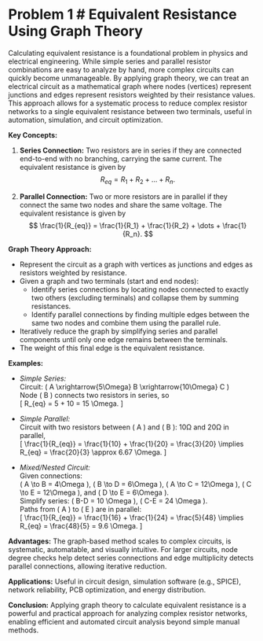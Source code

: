  # Problem 1 # Equivalent Resistance Using Graph Theory

Calculating equivalent resistance is a foundational problem in physics and electrical engineering. While simple series and parallel resistor combinations are easy to analyze by hand, more complex circuits can quickly become unmanageable. By applying graph theory, we can treat an electrical circuit as a mathematical graph where nodes (vertices) represent junctions and edges represent resistors weighted by their resistance values. This approach allows for a systematic process to reduce complex resistor networks to a single equivalent resistance between two terminals, useful in automation, simulation, and circuit optimization.

**Key Concepts:**

1. **Series Connection:** Two resistors are in series if they are connected end-to-end with no branching, carrying the same current. The equivalent resistance is given by
$$
R_{eq} = R_1 + R_2 + \dots + R_n.
$$

2. **Parallel Connection:** Two or more resistors are in parallel if they connect the same two nodes and share the same voltage. The equivalent resistance is given by
$$
\frac{1}{R_{eq}} = \frac{1}{R_1} + \frac{1}{R_2} + \dots + \frac{1}{R_n}.
$$

**Graph Theory Approach:**

- Represent the circuit as a graph with vertices as junctions and edges as resistors weighted by resistance.
- Given a graph and two terminals (start and end nodes):
  - Identify series connections by locating nodes connected to exactly two others (excluding terminals) and collapse them by summing resistances.
  - Identify parallel connections by finding multiple edges between the same two nodes and combine them using the parallel rule.
- Iteratively reduce the graph by simplifying series and parallel components until only one edge remains between the terminals.
- The weight of this final edge is the equivalent resistance.

**Examples:**

- *Simple Series:*  
  Circuit: \( A \xrightarrow{5\Omega} B \xrightarrow{10\Omega} C \)  
  Node \( B \) connects two resistors in series, so  
  \[
  R_{eq} = 5 + 10 = 15 \Omega.
  \]

- *Simple Parallel:*  
  Circuit with two resistors between \( A \) and \( B \): 10Ω and 20Ω in parallel,  
  \[
  \frac{1}{R_{eq}} = \frac{1}{10} + \frac{1}{20} = \frac{3}{20} \implies R_{eq} = \frac{20}{3} \approx 6.67 \Omega.
  \]

- *Mixed/Nested Circuit:*  
  Given connections:  
  \( A \to B = 4\Omega \), \( B \to D = 6\Omega \), \( A \to C = 12\Omega \), \( C \to E = 12\Omega \), and \( D \to E = 6\Omega \).  
  Simplify series: \( B-D = 10 \Omega \), \( C-E = 24 \Omega \).  
  Paths from \( A \) to \( E \) are in parallel:  
  \[
  \frac{1}{R_{eq}} = \frac{1}{16} + \frac{1}{24} = \frac{5}{48} \implies R_{eq} = \frac{48}{5} = 9.6 \Omega.
  \]

**Advantages:** The graph-based method scales to complex circuits, is systematic, automatable, and visually intuitive. For larger circuits, node degree checks help detect series connections and edge multiplicity detects parallel connections, allowing iterative reduction.

**Applications:** Useful in circuit design, simulation software (e.g., SPICE), network reliability, PCB optimization, and energy distribution.

**Conclusion:** Applying graph theory to calculate equivalent resistance is a powerful and practical approach for analyzing complex resistor networks, enabling efficient and automated circuit analysis beyond simple manual methods.
